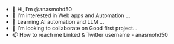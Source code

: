 - 👋 Hi, I’m @anasmohd50
- 👀 I’m interested in Web apps and Automation ...
- 🌱 Learning AI automation and LLM ...
- 💞️ I’m looking to collaborate on Good first project...
- 📫 How to reach me Linked & Twitter username - anasmohd50

<!---
anasmohd50/anasmohd50 is a ✨ special ✨ repository because its `README.md` (this file) appears on your GitHub profile.
You can click the Preview link to take a look at your changes.
--->

